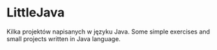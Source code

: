 # LittleJava
Kilka projektów napisanych w języku Java.
Some simple exercises and small projects written in Java language.